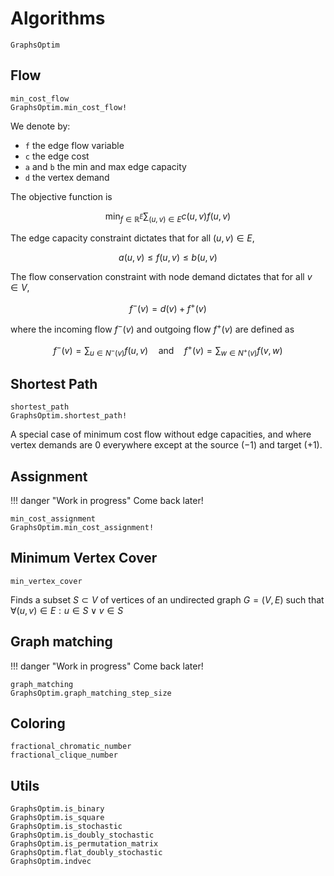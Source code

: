 # Algorithms

```@docs
GraphsOptim
```

## Flow

```@docs
min_cost_flow
GraphsOptim.min_cost_flow!
```

We denote by:

- ``f`` the edge flow variable
- ``c`` the edge cost
- ``a`` and ``b`` the min and max edge capacity
- ``d`` the vertex demand

The objective function is

```math
\min_{f \in \mathbb{R}^E} \sum_{(u, v) \in E} c(u, v) f(u, v)
```

The edge capacity constraint dictates that for all $(u, v) \in E$,

```math
a(u, v) \leq f(u, v) \leq b(u, v)
```

The flow conservation constraint with node demand dictates that for all $v \in V$,

```math
f^-(v) = d(v) + f^+(v)
```

where the incoming flow $f^-(v)$ and outgoing flow $f^+(v)$ are defined as

```math
f^-(v) = \sum_{u \in N^-(v)} f(u, v) \quad \text{and} \quad f^+(v) = \sum_{w \in N^+(v)} f(v, w)
```

## Shortest Path

```@docs
shortest_path
GraphsOptim.shortest_path!
```

A special case of minimum cost flow without edge capacities, and where vertex demands are $0$ everywhere except at the source ($-1$) and target ($+1$).

## Assignment

!!! danger "Work in progress"
    Come back later!

```@docs
min_cost_assignment
GraphsOptim.min_cost_assignment!
```

## Minimum Vertex Cover

```@docs
min_vertex_cover
```

Finds a subset $S \subset V$ of vertices of an undirected graph $G = (V,E)$ such that $\forall (u,v) \in E: u \in S \lor v \in S$

## Graph matching

!!! danger "Work in progress"
    Come back later!

```@docs
graph_matching
GraphsOptim.graph_matching_step_size
```

## Coloring

```@docs
fractional_chromatic_number
fractional_clique_number
```

## Utils

```@docs
GraphsOptim.is_binary
GraphsOptim.is_square
GraphsOptim.is_stochastic
GraphsOptim.is_doubly_stochastic
GraphsOptim.is_permutation_matrix
GraphsOptim.flat_doubly_stochastic
GraphsOptim.indvec
```
